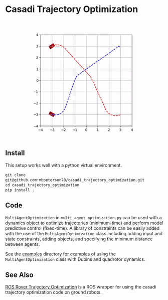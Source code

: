 # Casadi Trajectory Optimization

![multiagent](media/multiagent.gif)

## Install

This setup works well with a python virtual environment.

```
git clone git@github.com:mbpeterson70/casadi_trajectory_optimization.git
cd casadi_trajectory_optimization
pip install .
```

## Code

`MultiAgentOptimization` in `multi_agent_optimization.py` can be used with a dynamics object to optimize trajectories (minimum-time) and perform model predictive control (fixed-time). A library of constraints can be easily added with the use of the `MultiAgentOptimization` class including adding input and state constraints, adding objects, and specifying the minimum distance between agents. 

See the [examples](examples/) directory for examples of using the `MultiAgentOptimization` class with Dubins and quadrotor dynamics.

## See Also

[ROS Rover Trajectory Optimization](https://github.com/mbpeterson70/rover_trajectory_opt_ros) is a ROS wrapper for using the casadi trajectory optimization code on ground robots.
